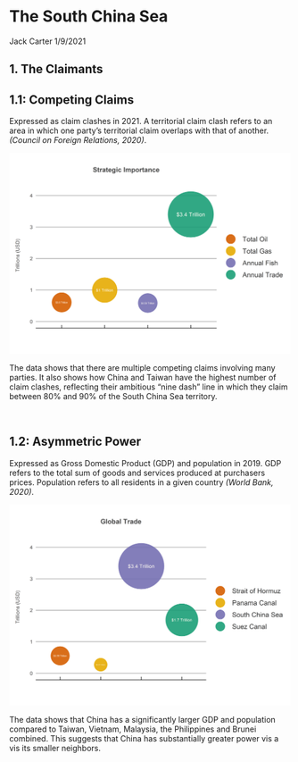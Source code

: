 The South China Sea
================
Jack Carter
1/9/2021

## **1. The Claimants**

## **1.1: Competing Claims**

Expressed as claim clashes in 2021. A territorial claim clash refers to
an area in which one party’s territorial claim overlaps with that of
another. *(Council on Foreign Relations, 2020)*.

![](The_South_China_Sea_files/figure-gfm/unnamed-chunk-1-1.png)<!-- -->

The data shows that there are multiple competing claims involving many
parties. It also shows how China and Taiwan have the highest number of
claim clashes, reflecting their ambitious “nine dash” line in which they
claim between 80% and 90% of the South China Sea territory.

 

## **1.2: Asymmetric Power**

Expressed as Gross Domestic Product (GDP) and population in 2019. GDP
refers to the total sum of goods and services produced at purchasers
prices. Population refers to all residents in a given country *(World
Bank, 2020)*.

![](The_South_China_Sea_files/figure-gfm/unnamed-chunk-2-1.png)<!-- -->

The data shows that China has a significantly larger GDP and population
compared to Taiwan, Vietnam, Malaysia, the Philippines and Brunei
combined. This suggests that China has substantially greater power vis a
vis its smaller neighbors.
